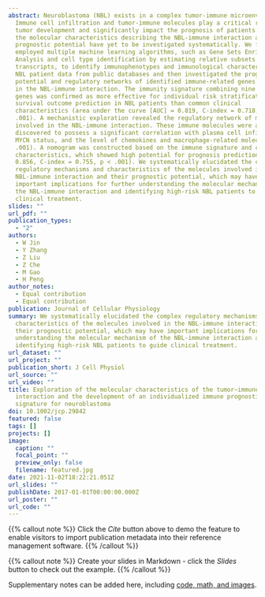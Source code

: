```yaml
---
abstract: Neuroblastoma (NBL) exists in a complex tumor-immune microenvironment.
  Immune cell infiltration and tumor-immune molecules play a critical role in
  tumor development and significantly impact the prognosis of patients. However,
  the molecular characteristics describing the NBL-immune interaction and their
  prognostic potential have yet to be investigated systematically. We first
  employed multiple machine learning algorithms, such as Gene Sets Enrichment
  Analysis and cell type identification by estimating relative subsets of RNA
  transcripts, to identify immunophenotypes and immunological characteristics in
  NBL patient data from public databases and then investigated the prognostic
  potential and regulatory networks of identified immune-related genes involved
  in the NBL-immune interaction. The immunity signature combining nine immunity
  genes was confirmed as more effective for individual risk stratification and
  survival outcome prediction in NBL patients than common clinical
  characteristics (area under the curve [AUC] = 0.819, C-index = 0.718, p <
  .001). A mechanistic exploration revealed the regulatory network of molecules
  involved in the NBL-immune interaction. These immune molecules were also
  discovered to possess a significant correlation with plasma cell infiltration,
  MYCN status, and the level of chemokines and macrophage-related molecules (p <
  .001). A nomogram was constructed based on the immune signature and clinical
  characteristics, which showed high potential for prognosis prediction (AUC =
  0.856, C-index = 0.755, p < .001). We systematically elucidated the complex
  regulatory mechanisms and characteristics of the molecules involved in the
  NBL-immune interaction and their prognostic potential, which may have
  important implications for further understanding the molecular mechanism of
  the NBL-immune interaction and identifying high-risk NBL patients to guide
  clinical treatment.
slides: ""
url_pdf: ""
publication_types:
  - "2"
authors:
  - W Jin
  - Y Zhang
  - Z Liu
  - Z Che
  - M Gao
  - H Peng
author_notes:
  - Equal contribution
  - Equal contribution
publication: Journal of Cellular Physiology
summary: We systematically elucidated the complex regulatory mechanisms and
  characteristics of the molecules involved in the NBL-immune interaction and
  their prognostic potential, which may have important implications for further
  understanding the molecular mechanism of the NBL-immune interaction and
  identifying high-risk NBL patients to guide clinical treatment.
url_dataset: ""
url_project: ""
publication_short: J Cell Physiol
url_source: ""
url_video: ""
title: Exploration of the molecular characteristics of the tumor–immune
  interaction and the development of an individualized immune prognostic
  signature for neuroblastoma
doi: 10.1002/jcp.29842
featured: false
tags: []
projects: []
image:
  caption: ""
  focal_point: ""
  preview_only: false
  filename: featured.jpg
date: 2021-11-02T18:22:21.051Z
url_slides: ""
publishDate: 2017-01-01T00:00:00.000Z
url_poster: ""
url_code: ""
---
```


{{% callout note %}}
Click the *Cite* button above to demo the feature to enable visitors to import publication metadata into their reference management software.
{{% /callout %}}

{{% callout note %}}
Create your slides in Markdown - click the *Slides* button to check out the example.
{{% /callout %}}

Supplementary notes can be added here, including [code, math, and images](https://wowchemy.com/docs/writing-markdown-latex/).
